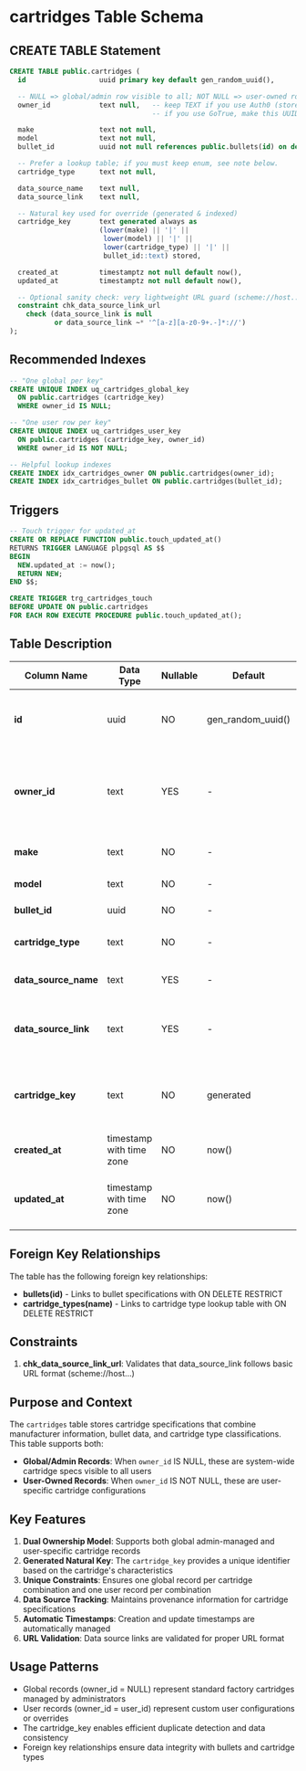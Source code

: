 # cartridges Table Schema

## CREATE TABLE Statement

```sql
CREATE TABLE public.cartridges (
  id                  uuid primary key default gen_random_uuid(),

  -- NULL => global/admin row visible to all; NOT NULL => user-owned row
  owner_id            text null,   -- keep TEXT if you use Auth0 (stores sub)
                                   -- if you use GoTrue, make this UUID

  make                text not null,
  model               text not null,
  bullet_id           uuid not null references public.bullets(id) on delete restrict,

  -- Prefer a lookup table; if you must keep enum, see note below.
  cartridge_type      text not null,

  data_source_name    text null,
  data_source_link    text null,

  -- Natural key used for override (generated & indexed)
  cartridge_key       text generated always as
                      (lower(make) || '|' ||
                       lower(model) || '|' ||
                       lower(cartridge_type) || '|' ||
                       bullet_id::text) stored,

  created_at          timestamptz not null default now(),
  updated_at          timestamptz not null default now(),

  -- Optional sanity check: very lightweight URL guard (scheme://host...)
  constraint chk_data_source_link_url
    check (data_source_link is null
           or data_source_link ~* '^[a-z][a-z0-9+.-]*://')
);
```

## Recommended Indexes

```sql
-- "One global per key"
CREATE UNIQUE INDEX uq_cartridges_global_key
  ON public.cartridges (cartridge_key)
  WHERE owner_id IS NULL;

-- "One user row per key"
CREATE UNIQUE INDEX uq_cartridges_user_key
  ON public.cartridges (cartridge_key, owner_id)
  WHERE owner_id IS NOT NULL;

-- Helpful lookup indexes
CREATE INDEX idx_cartridges_owner ON public.cartridges(owner_id);
CREATE INDEX idx_cartridges_bullet ON public.cartridges(bullet_id);
```

## Triggers

```sql
-- Touch trigger for updated_at
CREATE OR REPLACE FUNCTION public.touch_updated_at()
RETURNS TRIGGER LANGUAGE plpgsql AS $$
BEGIN
  NEW.updated_at := now();
  RETURN NEW;
END $$;

CREATE TRIGGER trg_cartridges_touch
BEFORE UPDATE ON public.cartridges
FOR EACH ROW EXECUTE PROCEDURE public.touch_updated_at();
```

## Table Description

| Column Name          | Data Type                | Nullable | Default           | Description                                                                              |
|----------------------|--------------------------|----------|-------------------|------------------------------------------------------------------------------------------|
| **id**               | uuid                     | NO       | gen_random_uuid() | Primary key, auto-generated unique identifier                                            |
| **owner_id**         | text                     | YES      | -                 | Auth0 user identifier; NULL for global/admin rows, NOT NULL for user-owned rows          |
| **make**             | text                     | NO       | -                 | Cartridge manufacturer name                                                              |
| **model**            | text                     | NO       | -                 | Cartridge model name                                                                     |
| **bullet_id**        | uuid                     | NO       | -                 | Foreign key to bullets table                                                             |
| **cartridge_type**   | text                     | NO       | -                 | Foreign key to cartridge_types lookup table                                              |
| **data_source_name** | text                     | YES      | -                 | Name or description of the data source                                                   |
| **data_source_link** | text                     | YES      | -                 | URL reference to the original data source (validated by constraint)                      |
| **cartridge_key**    | text                     | NO       | generated         | Generated natural key combining make, model, cartridge_type, and bullet_id               |
| **created_at**       | timestamp with time zone | NO       | now()             | Record creation timestamp                                                                |
| **updated_at**       | timestamp with time zone | NO       | now()             | Last modification timestamp (auto-updated by trigger)                                    |

## Foreign Key Relationships

The table has the following foreign key relationships:

- **bullets(id)** - Links to bullet specifications with ON DELETE RESTRICT
- **cartridge_types(name)** - Links to cartridge type lookup table with ON DELETE RESTRICT

## Constraints

1. **chk_data_source_link_url**: Validates that data_source_link follows basic URL format (scheme://host...)

## Purpose and Context

The `cartridges` table stores cartridge specifications that combine manufacturer information, bullet data, and cartridge type classifications. This table supports both:

- **Global/Admin Records**: When `owner_id` IS NULL, these are system-wide cartridge specs visible to all users
- **User-Owned Records**: When `owner_id` IS NOT NULL, these are user-specific cartridge configurations

## Key Features

1. **Dual Ownership Model**: Supports both global admin-managed and user-specific cartridge records
2. **Generated Natural Key**: The `cartridge_key` provides a unique identifier based on the cartridge's characteristics
3. **Unique Constraints**: Ensures one global record per cartridge combination and one user record per combination
4. **Data Source Tracking**: Maintains provenance information for cartridge specifications
5. **Automatic Timestamps**: Creation and update timestamps are automatically managed
6. **URL Validation**: Data source links are validated for proper URL format

## Usage Patterns

- Global records (owner_id = NULL) represent standard factory cartridges managed by administrators
- User records (owner_id = user_id) represent custom user configurations or overrides
- The cartridge_key enables efficient duplicate detection and data consistency
- Foreign key relationships ensure data integrity with bullets and cartridge types